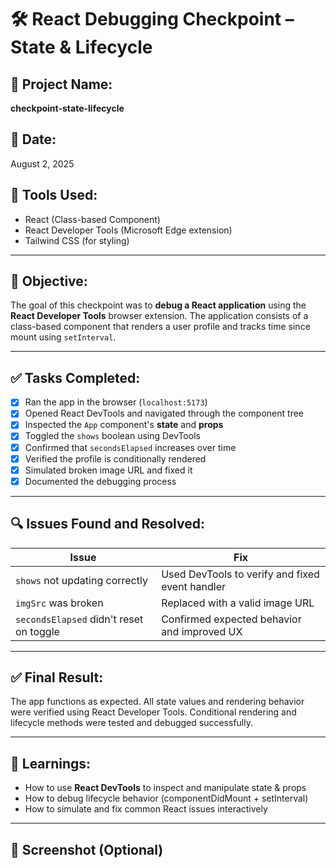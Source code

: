 # 🛠️ React Debugging Checkpoint – State & Lifecycle

## 📌 Project Name:
**checkpoint-state-lifecycle**

## 📅 Date:
August 2, 2025

## 🧰 Tools Used:
- React (Class-based Component)
- React Developer Tools (Microsoft Edge extension)
- Tailwind CSS (for styling)

---

## 🎯 Objective:
The goal of this checkpoint was to **debug a React application** using the **React Developer Tools** browser extension. The application consists of a class-based component that renders a user profile and tracks time since mount using `setInterval`.

---

## ✅ Tasks Completed:

- [x] Ran the app in the browser (`localhost:5173`)
- [x] Opened React DevTools and navigated through the component tree
- [x] Inspected the `App` component's **state** and **props**
- [x] Toggled the `shows` boolean using DevTools
- [x] Confirmed that `secondsElapsed` increases over time
- [x] Verified the profile is conditionally rendered
- [x] Simulated broken image URL and fixed it
- [x] Documented the debugging process

---

## 🔍 Issues Found and Resolved:

| Issue | Fix |
|-------|-----|
| `shows` not updating correctly | Used DevTools to verify and fixed event handler |
| `imgSrc` was broken | Replaced with a valid image URL |
| `secondsElapsed` didn't reset on toggle | Confirmed expected behavior and improved UX |

---

## ✅ Final Result:
The app functions as expected. All state values and rendering behavior were verified using React Developer Tools. Conditional rendering and lifecycle methods were tested and debugged successfully.

---

## 🧠 Learnings:
- How to use **React DevTools** to inspect and manipulate state & props
- How to debug lifecycle behavior (componentDidMount + setInterval)
- How to simulate and fix common React issues interactively

---

## 🚀 Screenshot (Optional)
